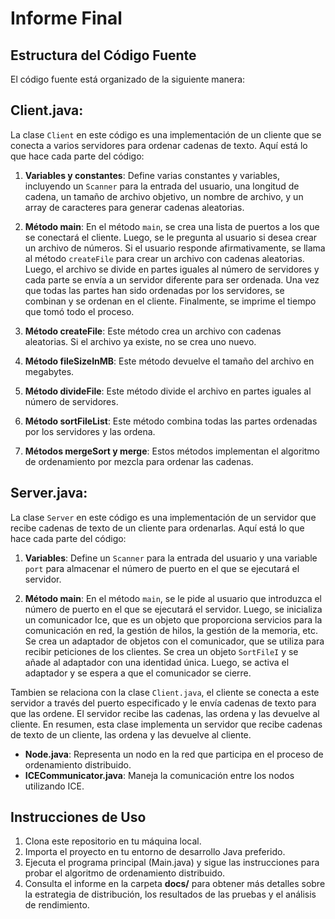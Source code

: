 # Informe Final



## Estructura del Código Fuente

El código fuente está organizado de la siguiente manera:

## **Client.java**:
  La clase `Client` en este código es una implementación de un cliente que se conecta a varios servidores para ordenar cadenas de texto. Aquí está lo que hace cada parte del código:

1. **Variables y constantes**: Define varias constantes y variables, incluyendo un `Scanner` para la entrada del usuario, una longitud de cadena, un tamaño de archivo objetivo, un nombre de archivo, y un array de caracteres para generar cadenas aleatorias.

2. **Método main**: En el método `main`, se crea una lista de puertos a los que se conectará el cliente. Luego, se le pregunta al usuario si desea crear un archivo de números. Si el usuario responde afirmativamente, se llama al método `createFile` para crear un archivo con cadenas aleatorias. Luego, el archivo se divide en partes iguales al número de servidores y cada parte se envía a un servidor diferente para ser ordenada. Una vez que todas las partes han sido ordenadas por los servidores, se combinan y se ordenan en el cliente. Finalmente, se imprime el tiempo que tomó todo el proceso.

3. **Método createFile**: Este método crea un archivo con cadenas aleatorias. Si el archivo ya existe, no se crea uno nuevo.

4. **Método fileSizeInMB**: Este método devuelve el tamaño del archivo en megabytes.

5. **Método divideFile**: Este método divide el archivo en partes iguales al número de servidores.

6. **Método sortFileList**: Este método combina todas las partes ordenadas por los servidores y las ordena.

7. **Métodos mergeSort y merge**: Estos métodos implementan el algoritmo de ordenamiento por mezcla para ordenar las cadenas.

## **Server.java**:
  La clase `Server` en este código es una implementación de un servidor que recibe cadenas de texto de un cliente para ordenarlas. Aquí está lo que hace cada parte del código:

1. **Variables**: Define un `Scanner` para la entrada del usuario y una variable `port` para almacenar el número de puerto en el que se ejecutará el servidor.

2. **Método main**: En el método `main`, se le pide al usuario que introduzca el número de puerto en el que se ejecutará el servidor. Luego, se inicializa un comunicador Ice, que es un objeto que proporciona servicios para la comunicación en red, la gestión de hilos, la gestión de la memoria, etc. Se crea un adaptador de objetos con el comunicador, que se utiliza para recibir peticiones de los clientes. Se crea un objeto `SortFileI` y se añade al adaptador con una identidad única. Luego, se activa el adaptador y se espera a que el comunicador se cierre.

Tambien se relaciona con la clase `Client.java`, el cliente se conecta a este servidor a través del puerto especificado y le envía cadenas de texto para que las ordene. El servidor recibe las cadenas, las ordena y las devuelve al cliente. En resumen, esta clase implementa un servidor que recibe cadenas de texto de un cliente, las ordena y las devuelve al cliente.

- **Node.java**: Representa un nodo en la red que participa en el proceso de ordenamiento distribuido.
- **ICECommunicator.java**: Maneja la comunicación entre los nodos utilizando ICE.

## Instrucciones de Uso

1. Clona este repositorio en tu máquina local.
2. Importa el proyecto en tu entorno de desarrollo Java preferido.
3. Ejecuta el programa principal (Main.java) y sigue las instrucciones para probar el algoritmo de ordenamiento distribuido.
4. Consulta el informe en la carpeta **docs/** para obtener más detalles sobre la estrategia de distribución, los resultados de las pruebas y el análisis de rendimiento.
